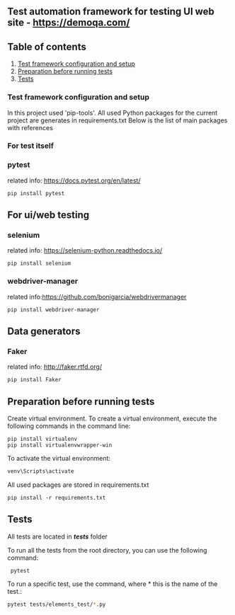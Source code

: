 ## Test automation framework for testing UI web site - https://demoqa.com/

## Table of contents
1. [Test framework configuration and setup](#test-framework-configuration-and-setup)
2. [Preparation before running tests](#preparation-before-running-tests)
3. [Tests](#tests)

### Test framework configuration and setup

In this project used 'pip-tools'. All used Python packages for the current project are generates in requirements.txt
Below is the list of main packages with references

### **For test itself**
### pytest

related info: https://docs.pytest.org/en/latest/

    pip install pytest
## **For ui/web testing**

### selenium

related info: https://selenium-python.readthedocs.io/

    pip install selenium

### webdriver-manager

related info:https://github.com/bonigarcia/webdrivermanager

    pip install webdriver-manager


## **Data generators**

### Faker

related info: http://faker.rtfd.org/

    pip install Faker


## Preparation before running tests
Create virtual environment.
To create a virtual environment, execute the following commands in the command line:

    pip install virtualenv
    pip install virtualenvwrapper-win

To activate the virtual environment:

```bash
venv\Scripts\activate
```

All used packages are stored in requirements.txt

    pip install -r requirements.txt


## Tests

All tests are located in  ***tests*** folder

To run all the tests from the root directory, you can use the following command:
```shell
 pytest
```
   

To run a specific test, use the command, where * this is the name of the test.:
```bash
pytest tests/elements_test/*.py
```